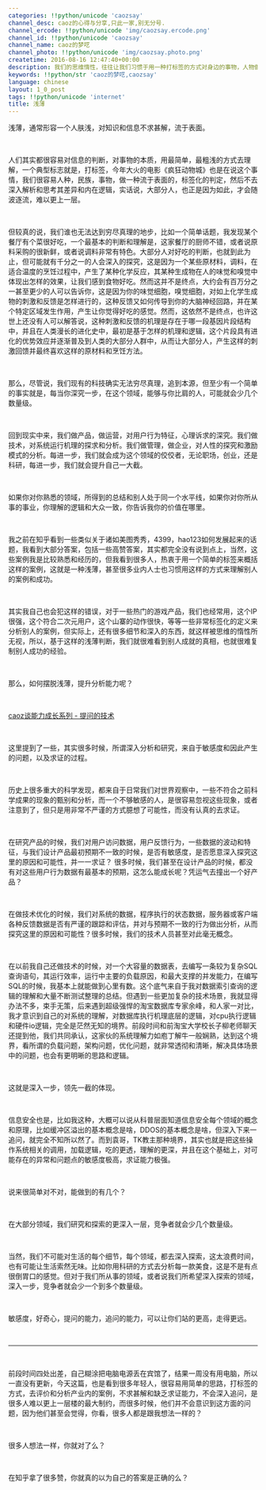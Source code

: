 ```yaml
---
categories: !!python/unicode 'caozsay'
channel_desc: caoz的心得与分享,只此一家,别无分号.
channel_ercode: !!python/unicode 'img/caozsay.ercode.png'
channel_id: !!python/unicode 'caozsay'
channel_name: caoz的梦呓
channel_photo: !!python/unicode 'img/caozsay.photo.png'
createtime: 2016-08-16 12:47:40+00:00
description: 我们的思维惰性，往往让我们习惯于用一种打标签的方式对身边的事物，人物做出非常浅薄的评价和认知，而这也就阻碍了我们进一步对自己的提升。
keywords: !!python/str 'caoz的梦呓,caozsay'
language: chinese
layout: 1_0_post
tags: !!python/unicode 'internet'
title: 浅薄
---
```

<div class="rich_media_content" id="js_content">
<p>
         浅薄，通常形容一个人肤浅，对知识和信息不求甚解，流于表面。
         <br/>
</p>
<p>
<br/>
</p>
<p>
         人们其实都很容易对信息的判断，对事物的本质，用最简单，最粗浅的方式去理解，一个典型标志就是，打标签，今年大火的电影《疯狂动物城》也是在说这个事情，我们很容易人种，民族，事物，做一种流于表面的，标签化的判定，然后不去深入解析和思考其差异和内在逻辑，实话说，大部分人，也正是因为如此，才会随波逐流，难以更上一层。
        </p>
<p>
<br/>
</p>
<p>
         但较真的说，我们谁也无法达到穷尽真理的地步，比如一个简单话题，我发现某个餐厅有个菜很好吃，一个最基本的判断和理解是，这家餐厅的厨师不错，或者说原料采购的很新鲜，或者说调料非常有特色。大部分人对好吃的判断，也就到此为止，但可能就有千分之一的人会深入的探究，这是因为一个某些原材料，调料，在适合温度的烹饪过程中，产生了某种化学反应，其某种生成物在人的味觉和嗅觉中体现出怎样的效果，让我们感到食物好吃。然而这并不是终点，大约会有百万分之一甚至更少的人可以告诉你，这是因为你的味觉细胞，嗅觉细胞，对如上化学生成物的刺激和反馈是怎样进行的，这种反馈又如何传导到你的大脑神经回路，并在某个特定区域发生作用，产生让你觉得好吃的感觉。然而，这依然不是终点，也许这世上还没有人可以解答说，这种刺激和反馈的机理是存在于哪一段基因片段结构中，并且在人类漫长的进化史中，最初是基于怎样的机理和逻辑，这个片段具有进化的优势效应并逐渐普及到人类的大部分人群中，从而让大部分人，产生这样的刺激回馈并最终喜欢这样的原材料和烹饪方法。
        </p>
<p>
<br/>
</p>
<p>
         那么，尽管说，我们现有的科技确实无法穷尽真理，追到本源，但至少有一个简单的事实就是，每当你深究一步，在这个领域，能够与你比肩的人，可能就会少几个数量级。
        </p>
<p>
<br/>
</p>
<p>
         回到现实中来，我们做产品，做运营，对用户行为特征，心理诉求的深究。我们做技术，对系统运行机理的探求和分析。我们做管理，做企业，对人性的探究和激励模式的分析。每进一步，我们就会成为这个领域的佼佼者，无论职场，创业，还是科研，每进一步，我们就会提升自己一大截。
        </p>
<p>
<br/>
</p>
<p>
         如果你对你熟悉的领域，所得到的总结和别人处于同一个水平线，如果你对你所从事的事业，你理解的逻辑和大众一致，你告诉我你的价值在哪里。
        </p>
<p>
<br/>
</p>
<p>
         我之前在知乎看到一些类似关于诸如美图秀秀，4399，hao123如何发展起来的话题，我看到大部分答案，包括一些高赞答案，其实都完全没有说到点上，当然，这些案例我是比较熟悉和经历的，但我看到很多人，热衷于用一个简单的标签来概括这样的案例，这就是一种浅薄，甚至很多业内人士也习惯用这样的方式来理解别人的案例和成功。
        </p>
<p>
<br/>
</p>
<p>
         其实我自己也会犯这样的错误，对于一些热门的游戏产品，我们也经常用，这个IP很强，这个符合二次元用户，这个山寨的动作很快，等等一些非常标签化的定义来分析别人的案例，但实际上，还有很多细节和深入的东西，就这样被思维的惰性所无视，所以，基于这样的浅薄判断，我们就很难看到别人成就的真相，也就很难复制别人成功的经验。
        </p>
<p>
<br/>
</p>
<p>
         那么，如何摆脱浅薄，提升分析能力呢？
        </p>
<p>
<br/>
</p>
<p>
<a data_ue_src="http://mp.weixin.qq.com/s?__biz=MzI0MjA1Mjg2Ng==&amp;mid=209695455&amp;idx=1&amp;sn=4d9a296a87f9525907e1e58c85b0648b&amp;scene=21#wechat_redirect" href="http://mp.weixin.qq.com/s?__biz=MzI0MjA1Mjg2Ng==&amp;mid=209695455&amp;idx=1&amp;sn=4d9a296a87f9525907e1e58c85b0648b&amp;scene=21#wechat_redirect" target="_blank">
          caoz谈能力成长系列 - 提问的技术
         </a>
<br/>
</p>
<p>
<br/>
</p>
<p>
         这里提到了一些，其实很多时候，所谓深入分析和研究，来自于敏感度和因此产生的问题，以及求证的过程。
        </p>
<p>
<br/>
</p>
<p>
         历史上很多重大的科学发现，都来自于日常我们对世界观察中，一些不符合之前科学成果的现象的甄别和分析，而一个不够敏感的人，是很容易忽视这些现象，或者注意到了，但只是用非常不严谨的方式臆想了可能性，而没有认真的去求证。
        </p>
<p>
<br/>
</p>
<p>
         在研究产品的时候，我们对用户访问数据，用户反馈行为，一些数据的波动和特征，与我们设计产品最初预期不一致的时候，是否有敏感度，是否愿意深入探究这里的原因和可能性，并一一求证？ 很多时候，我们甚至在设计产品的时候，都没有对这些用户行为数据有最基本的预期，这怎么能成长呢？凭运气去撞出一个好产品？
        </p>
<p>
<br/>
</p>
<p>
         在做技术优化的时候，我们对系统的数据，程序执行的状态数据，服务器或客户端各种反馈数据是否有严谨的跟踪和评估，并对与预期不一致的行为做出分析，从而探究这里的原因和可能性？很多时候，我们的技术人员甚至对此毫无概念。
        </p>
<p>
<br/>
</p>
<p>
         在以前我自己还做技术的时候，对一个大容量的数据表，去编写一条较为复杂SQL查询语句，其运行效率，运行中主要的负载原因，和最大支撑的并发能力，在编写SQL的时候，我基本上就能做到心里有数。这个底气来自于我对数据索引查询的逻辑的理解和大量不断测试整理的总结。但遇到一些更加复杂的技术场景，我就显得办法不多，束手无策，后来遇到超级强悍的淘宝数据库专家余峰，和人家一对比，我才意识到自己的对系统的理解，对数据库执行机理底层的逻辑，对cpu执行逻辑和硬件io逻辑，完全是茫然无知的境界。前段时间和前淘宝大学校长子柳老师聊天还提到他，我们共同承认，这家伙的系统理解力如庖丁解牛一般娴熟，达到这个境界，看所谓的负载问题，架构问题，优化问题，就非常透彻和清晰，解决具体场景中的问题，也会有更明晰的思路和逻辑。
        </p>
<p>
<br/>
</p>
<p>
         这就是深入一步，领先一截的体现。
        </p>
<p>
<br/>
</p>
<p>
         信息安全也是，比如我这种，大概可以说从科普层面知道信息安全每个领域的概念和原理，比如缓冲区溢出的基本概念是啥，DDOS的基本概念是啥，但深入下来一追问，就完全不知所以然了。而到袁哥，TK教主那种境界，其实也就是把这些操作系统相关的调用，加载逻辑，吃的更透，理解的更深，并且在这个基础上，对可能存在的异常和问题点的敏感度极高，求证能力极强。
        </p>
<p>
<br/>
</p>
<p>
         说来很简单对不对，能做到的有几个？
        </p>
<p>
<br/>
</p>
<p>
         在大部分领域，我们研究和探索的更深入一层，竞争者就会少几个数量级。
        </p>
<p>
<br/>
</p>
<p>
         当然，我们不可能对生活的每个细节，每个领域，都去深入探索，这太浪费时间，也有可能让生活索然无味。比如你用科研的方式去分析每一款美食，这是不是有点很倒胃口的感觉。但对于我们所从事的领域，或者说我们所希望深入探索的领域，深入一步，竞争者就会少一个到多个数量级。
        </p>
<p>
<br/>
</p>
<p>
         敏感度，好奇心，提问的能力，追问的能力，可以让你们站的更高，走得更远。
        </p>
<p>
<br/>
</p>
<hr/>
<p>
<br/>
</p>
<p>
         前段时间四处出差，自己糊涂把电脑电源丢在宾馆了，结果一周没有用电脑，所以一直没有更新，今天这篇，也是看到很多年轻人，很容易用简单的思路，打标签的方式，去评价和分析产业内的案例，不求甚解和缺乏求证能力，不会深入追问，是很多人难以更上一层楼的最大制约，而很多时候，他们并不会意识到这方面的问题，因为他们甚至会觉得，你看，很多人都是跟我想法一样的？
         <br/>
</p>
<p>
<br/>
</p>
<p>
         很多人想法一样，你就对了么？
        </p>
<p>
<br/>
</p>
<p>
         在知乎拿了很多赞，你就真的以为自己的答案是正确的么？
        </p>
<p>
<br/>
</p>
<p>
<br/>
</p>
</div>